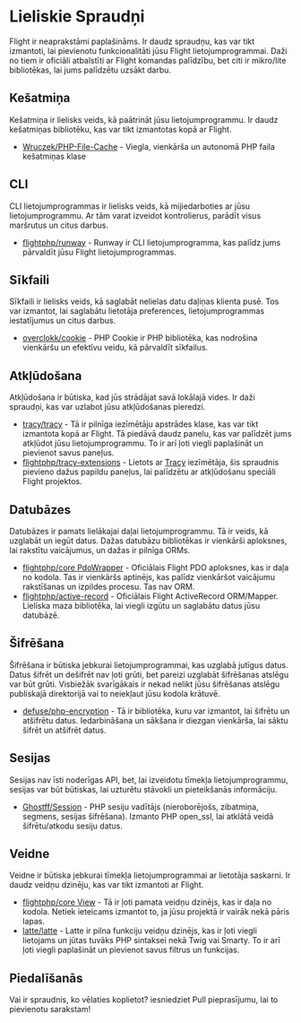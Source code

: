 # Lieliskie Spraudņi

Flight ir neaprakstāmi paplašināms. Ir daudz spraudņu, kas var tikt izmantoti, lai pievienotu funkcionalitāti jūsu Flight lietojumprogrammai. Daži no tiem ir oficiāli atbalstīti ar Flight komandas palīdzību, bet citi ir mikro/lite bibliotēkas, lai jums palīdzētu uzsākt darbu.

## Kešatmiņa

Kešatmiņa ir lielisks veids, kā paātrināt jūsu lietojumprogrammu. Ir daudz kešatmiņas bibliotēku, kas var tikt izmantotas kopā ar Flight.

- [Wruczek/PHP-File-Cache](/awesome-plugins/php-file-cache) - Viegla, vienkārša un autonomā PHP faila kešatmiņas klase

## CLI

CLI lietojumprogrammas ir lielisks veids, kā mijiedarboties ar jūsu lietojumprogrammu. Ar tām varat izveidot kontrolierus, parādīt visus maršrutus un citus darbus.

- [flightphp/runway](/awesome-plugins/runway) - Runway ir CLI lietojumprogramma, kas palīdz jums pārvaldīt jūsu Flight lietojumprogrammas.

## Sīkfaili

Sīkfaili ir lielisks veids, kā saglabāt nelielas datu daļiņas klienta pusē. Tos var izmantot, lai saglabātu lietotāja preferences, lietojumprogrammas iestatījumus un citus darbus.

- [overclokk/cookie](/awesome-plugins/php-cookie) - PHP Cookie ir PHP bibliotēka, kas nodrošina vienkāršu un efektīvu veidu, kā pārvaldīt sīkfailus.

## Atkļūdošana

Atkļūdošana ir būtiska, kad jūs strādājat savā lokālajā vides. Ir daži spraudņi, kas var uzlabot jūsu atkļūdošanas pieredzi.

- [tracy/tracy](/awesome-plugins/tracy) - Tā ir pilnīga iezīmētāju apstrādes klase, kas var tikt izmantota kopā ar Flight. Tā piedāvā daudz panelu, kas var palīdzēt jums atkļūdot jūsu lietojumprogrammu. To ir arī ļoti viegli paplašināt un pievienot savus paneļus.
- [flightphp/tracy-extensions](/awesome-plugins/tracy-extensions) - Lietots ar [Tracy](/awesome-plugins/tracy) iezīmētāja, šis spraudnis pievieno dažus papildu paneļus, lai palīdzētu ar atkļūdošanu speciāli Flight projektos.

## Datubāzes

Datubāzes ir pamats lielākajai daļai lietojumprogrammu. Tā ir veids, kā uzglabāt un iegūt datus. Dažas datubāzu bibliotēkas ir vienkārši aploksnes, lai rakstītu vaicājumus, un dažas ir pilnīga ORMs.

- [flightphp/core PdoWrapper](/awesome-plugins/pdo-wrapper) - Oficiālais Flight PDO aploksnes, kas ir daļa no kodola. Tas ir vienkāršs aptinējs, kas palīdz vienkāršot vaicājumu rakstīšanas un izpildes procesu. Tas nav ORM.
- [flightphp/active-record](/awesome-plugins/active-record) - Oficiālais Flight ActiveRecord ORM/Mapper. Lieliska maza bibliotēka, lai viegli izgūtu un saglabātu datus jūsu datubāzē.

## Šifrēšana

Šifrēšana ir būtiska jebkurai lietojumprogrammai, kas uzglabā jutīgus datus. Datus šifrēt un dešifrēt nav ļoti grūti, bet pareizi uzglabāt šifrēšanas atslēgu var būt grūti. Visbiežāk svarīgākais ir nekad nelikt jūsu šifrēšanas atslēgu publiskajā direktorijā vai to neiekļaut jūsu kodola krātuvē.

- [defuse/php-encryption](/awesome-plugins/php-encryption) - Tā ir bibliotēka, kuru var izmantot, lai šifrētu un atšifrētu datus. Iedarbināšana un sākšana ir diezgan vienkārša, lai sāktu šifrēt un atšifrēt datus.

## Sesijas

Sesijas nav īsti noderīgas API, bet, lai izveidotu tīmekļa lietojumprogrammu, sesijas var būt būtiskas, lai uzturētu stāvokli un pieteikšanās informāciju.

- [Ghostff/Session](/awesome-plugins/session) - PHP sesiju vadītājs (nieroborējošs, zibatmiņa, segmens, sesijas šifrēšana). Izmanto PHP open_ssl, lai atklātā veidā šifrētu/atkodu sesiju datus.

## Veidne

Veidne ir būtiska jebkurai tīmekļa lietojumprogrammai ar lietotāja saskarni. Ir daudz veidņu dzinēju, kas var tikt izmantoti ar Flight.

- [flightphp/core View](/learn#views) - Tā ir ļoti pamata veidņu dzinējs, kas ir daļa no kodola. Netiek ieteicams izmantot to, ja jūsu projektā ir vairāk nekā pāris lapas.
- [latte/latte](/awesome-plugins/latte) - Latte ir pilna funkciju veidņu dzinējs, kas ir ļoti viegli lietojams un jūtas tuvāks PHP sintaksei nekā Twig vai Smarty. To ir arī ļoti viegli paplašināt un pievienot savus filtrus un funkcijas.

## Piedalīšanās

Vai ir spraudnis, ko vēlaties koplietot? iesniedziet Pull pieprasījumu, lai to pievienotu sarakstam!